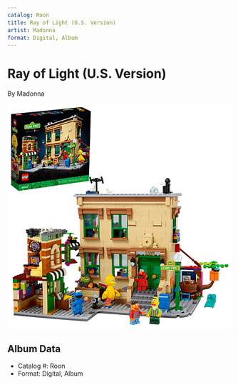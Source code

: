 ```yaml
---
catalog: Roon
title: Ray of Light (U.S. Version)
artist: Madonna
format: Digital, Album
---
```


# Ray of Light (U.S. Version)

By Madonna

![](../../assets/albumcovers/Madonna-Ray_of_Light_US_Version.png)

## Album Data

- Catalog #: Roon
- Format: Digital, Album

